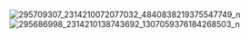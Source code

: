 # 


![295709307_2314210072077032_4840838219375547749_n](https://user-images.githubusercontent.com/37374226/182119467-82de8224-3248-437c-af2a-92f4398a8441.jpg)
![295686998_2314210138743692_1307059376184268503_n](https://user-images.githubusercontent.com/37374226/182119475-866926f9-7b8f-4e54-a761-85663ee51b3b.jpg)
